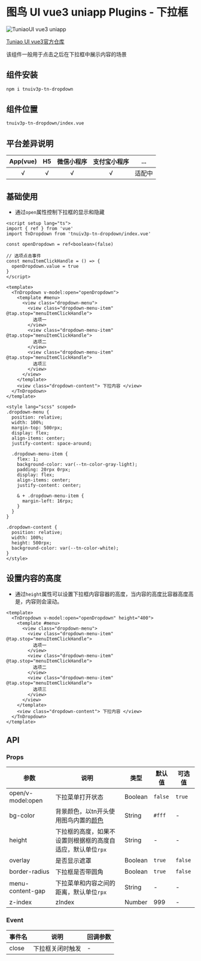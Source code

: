 # 图鸟 UI vue3 uniapp Plugins - 下拉框

![TuniaoUI vue3 uniapp](https://resource.tuniaokj.com/images/vue3/market/vue3-banner-min.jpg 'TuniaoUI vue3 uniapp')

[Tuniao UI vue3官方仓库](https://github.com/tuniaoTech/tuniaoui-rc-vue3-uniapp)

该组件一般用于点击之后在下拉框中展示内容的场景

## 组件安装

```bash
npm i tnuiv3p-tn-dropdown
```

## 组件位置

```bash
tnuiv3p-tn-dropdown/index.vue
```

## 平台差异说明

| App(vue) | H5  | 微信小程序 | 支付宝小程序 |  ...   |
| :------: | :-: | :--------: | :----------: | :----: |
|    √     |  √  |     √      |      √       | 适配中 |

## 基础使用

- 通过`open`属性控制下拉框的显示和隐藏

```vue
<script setup lang="ts">
import { ref } from 'vue'
import TnDropdown from 'tnuiv3p-tn-dropdown/index.vue'

const openDropdown = ref<boolean>(false)

// 选项点击事件
const menuItemClickHandle = () => {
  openDropdown.value = true
}
</script>

<template>
  <TnDropdown v-model:open="openDropdown">
    <template #menu>
      <view class="dropdown-menu">
        <view class="dropdown-menu-item" @tap.stop="menuItemClickHandle">
          选项一
        </view>
        <view class="dropdown-menu-item" @tap.stop="menuItemClickHandle">
          选项二
        </view>
        <view class="dropdown-menu-item" @tap.stop="menuItemClickHandle">
          选项三
        </view>
      </view>
    </template>
    <view class="dropdown-content"> 下拉内容 </view>
  </TnDropdown>
</template>

<style lang="scss" scoped>
.dropdown-menu {
  position: relative;
  width: 100%;
  margin-top: 500rpx;
  display: flex;
  align-items: center;
  justify-content: space-around;

  .dropdown-menu-item {
    flex: 1;
    background-color: var(--tn-color-gray-light);
    padding: 20rpx 0rpx;
    display: flex;
    align-items: center;
    justify-content: center;

    & + .dropdown-menu-item {
      margin-left: 16rpx;
    }
  }
}

.dropdown-content {
  position: relative;
  width: 100%;
  height: 500rpx;
  background-color: var(--tn-color-white);
}
</style>
```

## 设置内容的高度

- 通过`height`属性可以设置下拉框内容容器的高度，当内容的高度比容器高度高是，内容则会滚动。

```vue
<template>
  <TnDropdown v-model:open="openDropdown" height="400">
    <template #menu>
      <view class="dropdown-menu">
        <view class="dropdown-menu-item" @tap.stop="menuItemClickHandle">
          选项一
        </view>
        <view class="dropdown-menu-item" @tap.stop="menuItemClickHandle">
          选项二
        </view>
        <view class="dropdown-menu-item" @tap.stop="menuItemClickHandle">
          选项三
        </view>
      </view>
    </template>
    <view class="dropdown-content"> 下拉内容 </view>
  </TnDropdown>
</template>
```

## API

### Props

| 参数              | 说明                                                         | 类型    | 默认值  | 可选值  |
| ----------------- | ------------------------------------------------------------ | ------- | ------- | ------- |
| open/v-model:open | 下拉菜单打开状态                                             | Boolean | `false` | `true`  |
| bg-color          | 背景颜色，以tn开头使用图鸟内置的[颜色](https://vue3.tuniaokj.com/zh-CN/guide/style/background.html#颜色展示) | String  | `#fff`  | -       |
| height            | 下拉框的高度，如果不设置则根据框的高度自适应，默认单位`rpx`  | String  | -       | -       |
| overlay           | 是否显示遮罩                                                 | Boolean | `true`  | `false` |
| border-radius     | 下拉框是否带圆角                                             | Boolean | `true`  | `false` |
| menu-content-gap  | 下拉菜单和内容之间的距离，默认单位`rpx`                      | String  | -       | -       |
| z-index           | zIndex                                                       | Number  | 999     | -       |

### Event

| 事件名 | 说明             | 回调参数 |
| ------ | ---------------- | -------- |
| close  | 下拉框关闭时触发 | -        |
